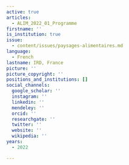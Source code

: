 ```yaml
---
active: true
articles:
  - ALIM_2022_01_Programme
firstname: ''
is_institution: true
issue:
  - content/issues/paysages-alimentaires.md
language:
  - French
lastname: IRD, France
picture: ''
picture_copyright: ''
positions_and_institutions: []
social_channels:
  google_scholar: ''
  instagram: ''
  linkedin: ''
  mendeley: ''
  orcid: ''
  researchgate: ''
  twitter: ''
  website: ''
  wikipedia: ''
years:
  - 2022

---
```

